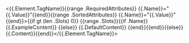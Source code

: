 <{{.Element.TagName}}{{range .RequiredAttributes}} {{.Name}}="{{.Value}}"{{end}}{{range .SortedAttributes}} {{.Name}}="{{.Value}}"{{end}}>{{if gt (len .Slots) 0}}
{{range .Slots}}{{if .Name}}  <span slot="{{.Name}}">{{.ExampleContent}}</span>
{{else}}  {{.DefaultContent}}
{{end}}{{end}}{{else}}{{.Content}}{{end}}</{{.Element.TagName}}>